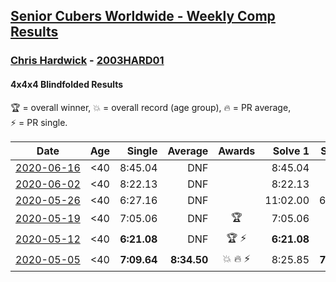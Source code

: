 <style>table {white-space: nowrap;}</style>

## [Senior Cubers Worldwide - Weekly Comp Results](/scw-comp/results/)
### [Chris Hardwick](README.md) - [2003HARD01](https://www.worldcubeassociation.org/persons/2003HARD01?event=444bf)
#### 4x4x4 Blindfolded Results

<span style="white-space: nowrap;">🏆 = overall winner</span>, <span style="white-space: nowrap;">💥 = overall record (age group)</span>, <span style="white-space: nowrap;">🔥 = PR average</span>, <span style="white-space: nowrap;">⚡ = PR single</span>.

| Date | Age | Single | Average | Awards | Solve 1 | Solve 2 | Solve 3 | Video |
| :--: | :--: | --: | --: | :--: | --: | --: | --: | :-- |
| [2020-06-16](../../results/444bf/2020-06-16.md) | <40 | 8:45.04 | DNF |  | 8:45.04 | DNS | DNS | [Link](https://www.facebook.com/events/208176410240808/permalink/210555690002880/) |
| [2020-06-02](../../results/444bf/2020-06-02.md) | <40 | 8:22.13 | DNF |  | 8:22.13 | DNF | DNF | [Link](https://www.facebook.com/events/323619661956372/permalink/325517651766573/) |
| [2020-05-26](../../results/444bf/2020-05-26.md) | <40 | 6:27.16 | DNF |  | 11:02.00 | 6:27.16 | DNS | [Link](https://www.facebook.com/events/1531820936993798/permalink/1532454540263771/) |
| [2020-05-19](../../results/444bf/2020-05-19.md) | <40 | 7:05.06 | DNF | 🏆 | 7:05.06 | DNS | DNS | [Link](https://www.facebook.com/events/2608037409484307/permalink/2610938702527511/) |
| [2020-05-12](../../results/444bf/2020-05-12.md) | <40 | **6:21.08** | DNF | 🏆 ⚡ | **6:21.08** | DNF | 8:53.61 | [Link](https://www.facebook.com/events/367340484222677/permalink/368430654113660/) |
| [2020-05-05](../../results/444bf/2020-05-05.md) | <40 | **7:09.64** | **8:34.50** | 💥 🔥 ⚡ | 8:25.85 | **7:09.64** | 10:08.00 | [Link](https://www.facebook.com/events/2624652641189887/permalink/2625339637787854/) |


<!-- Global site tag (gtag.js) - Google Analytics -->
<script async src="https://www.googletagmanager.com/gtag/js?id=UA-86348435-3"></script>
<script>window.dataLayer = window.dataLayer || []; function gtag() {dataLayer.push(arguments);} gtag('js', new Date()); gtag('config', 'UA-86348435-3');</script>
